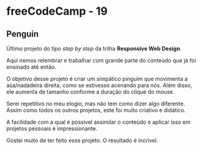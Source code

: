 # freeCodeCamp - 19

## Penguin

Último projeto do tipo *step by step* da trilha **Responsive Web Design**.

Aqui iremos relembrar e trabalhar com grande parte do conteúdo que já foi ensinado até então.

O objetivo desse projeto é criar um simpático pinguim que movimenta a asa/nadadeira direita, como se estivesse acenando para nós. Além disso, ele aumenta de tamanho conforme a duração do clique do mouse.

Serei repetitivo no meu elogio, mas não tem como dizer algo diferente. Assim como todos os outros projetos, este foi muito criativo e didático.

A facilidade com a qual é possível assimilar o conteúdo e aplicar isso em projetos pessoais é impressionante.

Gostei muito de ter feito esse projeto. O resultado é incrível.